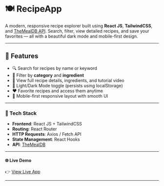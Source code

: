 # 🍽️ RecipeApp

A modern, responsive recipe explorer built using **React JS**, **TailwindCSS**, and [TheMealDB API](https://www.themealdb.com/api.php). Search, filter, view detailed recipes, and save your favorites — all with a beautiful dark mode and mobile-first design.

---

## 🚀 Features

- 🔍 Search for recipes by name or keyword
- 🧂 Filter by **category** and **ingredient**
- 🍴 View full recipe details, ingredients, and tutorial video
- 🌙 Light/Dark Mode toggle (persists using localStorage)
- ❤️ Favorite recipes and access them anytime
- 📱 Mobile-first responsive layout with smooth UI

---

### 🧱 Tech Stack

- **Frontend**: React JS + TailwindCSS
- **Routing**: React Router
- **HTTP Requests**: Axios / Fetch API
- **State Management**: React Hooks
- **API**: [TheMealDB](https://www.themealdb.com/api.php)

---

#### 🌐 Live Demo

👉 [View Live App](https://tastybookrecipeapp.netlify.app/)  

---

